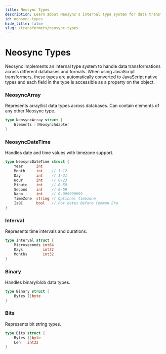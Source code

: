 ```yaml
---
title: Neosync Types
description: Learn about Neosync's internal type system for data transformation
id: neosync-types
hide_title: false
slug: /transformers/neosync-types
---
```


# Neosync Types

Neosync implements an internal type system to handle data transformations across different databases and formats. When using JavaScript transformers, these types are automatically converted to JavaScript native types and each field in the type is accessible as a property on the object.

### NeosyncArray

Represents array/list data types across databases. Can contain elements of any other Neosync type.

```go
type NeosyncArray struct {
    Elements []NeosyncAdapter
}
```

### NeosyncDateTime 

Handles date and time values with timezone support.

```go
type NeosyncDateTime struct {
    Year      int
    Month     int    // 1-12
    Day       int    // 1-31
    Hour      int    // 0-23
    Minute    int    // 0-59
    Second    int    // 0-59
    Nano      int    // 0-999999999
    TimeZone  string // Optional timezone
    IsBC      bool   // For dates Before Common Era
}
```

### Interval

Represents time intervals and durations.

```go
type Interval struct {
    Microseconds int64
    Days         int32
    Months       int32
}
```

### Binary

Handles binary/blob data types.

```go
type Binary struct {
    Bytes []byte
}
```

### Bits

Represents bit string types.

```go
type Bits struct {
    Bytes []byte
    Len   int32
}
```
